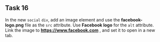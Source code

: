 ## Task 16
In the new `social` `div`, add an image element and use the **facebook-logo.png**   file as the  `src` attribute.  Use  **Facebook logo** for the `alt` attribute.  Link the image to **https://www.facebook.com** , and set it to open in a new tab.
 